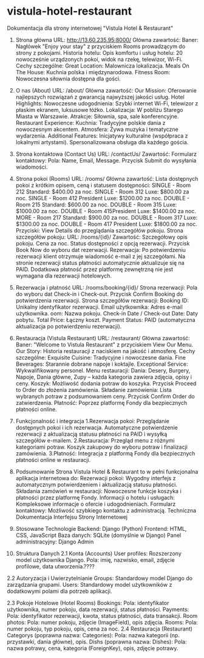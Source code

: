 ﻿# vistula-hotel-restaurant

Dokumentacja dla strony internetowej "Vistula Hotel & Restaurant"
1. Strona główna
URL: http://13.60.235.95:8000/
Główna zawartość:
Baner: Nagłówek "Enjoy your stay" z przyciskiem Rooms prowadzącym do strony z pokojami.
Historia hotelu: Opis komfortu i usług hotelu: 20 nowocześnie urządzonych pokoi, widok na rzekę, telewizor, Wi-Fi.
Cechy szczególne:
Great Location: Malownicza lokalizacja.
Meals On The House: Kuchnia polska i międzynarodowa.
Fitness Room: Nowoczesna siłownia dostępna dla gości.
2. O nas (About)
URL: /about/
Główna zawartość:
Our Mission: Oferowanie najlepszych rozwiązań z gwarancją najwyższej jakości usług.
Hotel Highlights:
Nowoczesne udogodnienia: Szybki internet Wi-Fi, telewizor z płaskim ekranem, luksusowe łóżko.
Lokalizacja: W pobliżu Starego Miasta w Warszawie.
Atrakcje: Siłownia, spa, sale konferencyjne.
Restaurant Experience:
Kuchnia: Tradycyjne polskie dania z nowoczesnym akcentem.
Atmosfera: Żywa muzyka i tematyczne wydarzenia.
Additional Features:
Inicjatywy kulturalne (współpraca z lokalnymi artystami).
Spersonalizowana obsługa dla każdego gościa.
3. Strona kontaktowa (Contact Us)
URL: /contactUs/
Zawartość:
Formularz kontaktowy:
Pola: Name, Email, Message.
Przycisk Submit do wysyłania wiadomości.
4. Strona pokoi (Rooms)
URL: /rooms/
Główna zawartość:
Lista dostępnych pokoi z krótkim opisem, ceną i statusem dostępności:
SINGLE - Room 212 Standard: $400.00 za noc.
SINGLE - Room 312 Luxe: $800.00 za noc.
SINGLE - Room 412 President Luxe: $1200.00 za noc.
DOUBLE - Room 215 Standard: $600.00 za noc.
DOUBLE - Room 315 Luxe: $1000.00 za noc.
DOUBLE - Room 415President  Luxe: $1400.00 za noc.
MORE - Room 217 Standard: $900.00 za noc.
DOUBLE - Room 317 Luxe: $1300.00 za noc.
DOUBLE - Room 417 President  Luxe: $1800.00 za noc.
Przyciski: View Details do przeglądania szczegółów pokoju.
Strona szczegółów pokoju:
URL: /rooms/{id}/
Zawartość:
Szczegółowy opis pokoju.
Cena za noc.
Status dostępności z opcją rezerwacji.
Przycisk Book Now do wyboru dat rezerwacji.
Rezerwacja:
Po potwierdzeniu rezerwacji klient otrzymuje wiadomość e-mail z jej szczegółami.
Na stronie rezerwacji status płatności automatycznie aktualizuje się na PAID.
Dodatkowa płatność przez platformę zewnętrzną nie jest wymagana dla rezerwacji hotelowych.
5. Rezerwacja i płatność
URL: /rooms/booking/{id}/
Strona rezerwacji:
Pola do wyboru dat Check-in i Check-out.
Przycisk Confirm Booking do potwierdzenia rezerwacji.
Strona szczegółów rezerwacji:
Booking ID: Unikalny identyfikator rezerwacji.
Email użytkownika: Adres e-mail użytkownika.
oom: Nazwa pokoju.
Check-in Date / Check-out Date: Daty pobytu.
Total Price: Łączny koszt.
Payment Status: PAID (automatyczna aktualizacja po potwierdzeniu rezerwacji).
6. Restauracja (Vistula Restaurant)
URL: /restaurant/
Główna zawartość:
Baner: "Welcome to Vistula Restaurant" z przyciskiem View Our Menu.
Our Story: Historia restauracji z naciskiem na jakość i atmosferę.
Cechy szczególne:
Exquisite Cuisine: Tradycyjne i nowoczesne dania.
Fine Beverages: Starannie dobrane napoje i koktajle.
Exceptional Service: Wykwalifikowany personel.
Menu restauracji:
Dania:
Desery, Burgery, Napoje, Dania główne, Zupy – każda kategoria zawiera zdjęcia, opisy i ceny.
Koszyk:
Możliwość dodania potraw do koszyka.
Przycisk Proceed to Order do złożenia zamówienia.
Składanie zamówienia:
Lista wybranych potraw z podsumowaniem ceny.
Przycisk Confirm Order do zatwierdzenia.
Płatność: Poprzez platformę Fondy dla bezpiecznych płatności online.
7. Funkcjonalność i integracja
1.Rezerwacja pokoi:
Przeglądanie dostępnych pokoi i ich rezerwacja.
Automatyczne potwierdzenie rezerwacji z aktualizacją statusu płatności na PAID i wysyłką szczegółów e-mailem.
2.Restauracja:
Przegląd menu z różnymi kategoriami potraw.
Koszyk zakupowy do wyboru potraw i finalizacji zamówienia.
3.Płatność:
Integracja z platformą Fondy dla bezpiecznych płatności online w restauracji.

8. Podsumowanie
Strona Vistula Hotel & Restaurant to w pełni funkcjonalna aplikacja internetowa do:
Rezerwacji pokoi: Wygodny interfejs z automatycznym potwierdzeniem i aktualizacją statusu płatności.
Składania zamówień w restauracji: Nowoczesne funkcje koszyka i płatności przez platformę Fondy.
Informacji o hotelu i usługach: Kompleksowe informacje o ofercie i udogodnieniach.
Formularz kontaktowy: Możliwość szybkiego kontaktu z administracją.
Techniczna Dokumentacja Interfejsu Strony Internetowej
1. Stosowane Technologie
Backend: Django (Python)
Frontend: HTML, CSS, JavaScript
Baza danych: SQLite (domyślnie w Django) 
Panel administracyjny: Django Admin
2. Struktura Danych
2.1 Konta (Accounts)
User profiles: Rozszerzony model użytkownika Django.
Pola: imię, nazwisko, email, zdjęcie profilowe, data utworzenia.????

2.2 Autoryzacja i Uwierzytelnianie
Groups: Standardowy model Django do zarządzania grupami.
Users: Standardowy model użytkowników z dodatkowymi polami dla potrzeb aplikacji.

2.3 Pokoje Hotelowe (Hotel Rooms)
Bookings:
Pola: identyfikator użytkownika, numer pokoju, data rezerwacji, status płatności.
Payments:
Pola: identyfikator rezerwacji, kwota, status płatności, data transakcji.
Room photos:
Pola: numer pokoju, zdjęcie (ImageField), opis zdjęcia.
Rooms:
Pola: numer pokoju, typ pokoju, opis, cena za noc.
2.4 Restauracja (Restaurant)
Categorys (poprawna nazwa: Categories):
Pola: nazwa kategorii (np. przystawki, dania główne), opis.
Dishs (poprawna nazwa: Dishes):
Pola: nazwa potrawy, cena, kategoria (ForeignKey), opis, zdjęcie potrawy.
